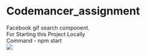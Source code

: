 # Codemancer_assignment
Facebook gif search component.
</br>
For Starting this Project Locally 
</br>
Command - npm start
</br>
<img src="https://ibb.co/yhYtcBf"/>
